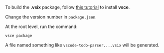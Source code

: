 To build the __.vsix__ package, follow [this tutorial](https://code.visualstudio.com/docs/tools/vscecli) to install __vsce__.

Change the version number in `package.json`.

At the root level, run the command:
```shell
vsce package
```

A file named something like `vscode-todo-parser....vsix` will be generated.